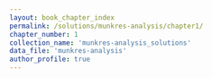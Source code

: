 ```yaml
---
layout: book_chapter_index
permalink: /solutions/munkres-analysis/chapter1/
chapter_number: 1
collection_name: 'munkres-analysis_solutions'
data_file: 'munkres-analysis'
author_profile: true
---
```


